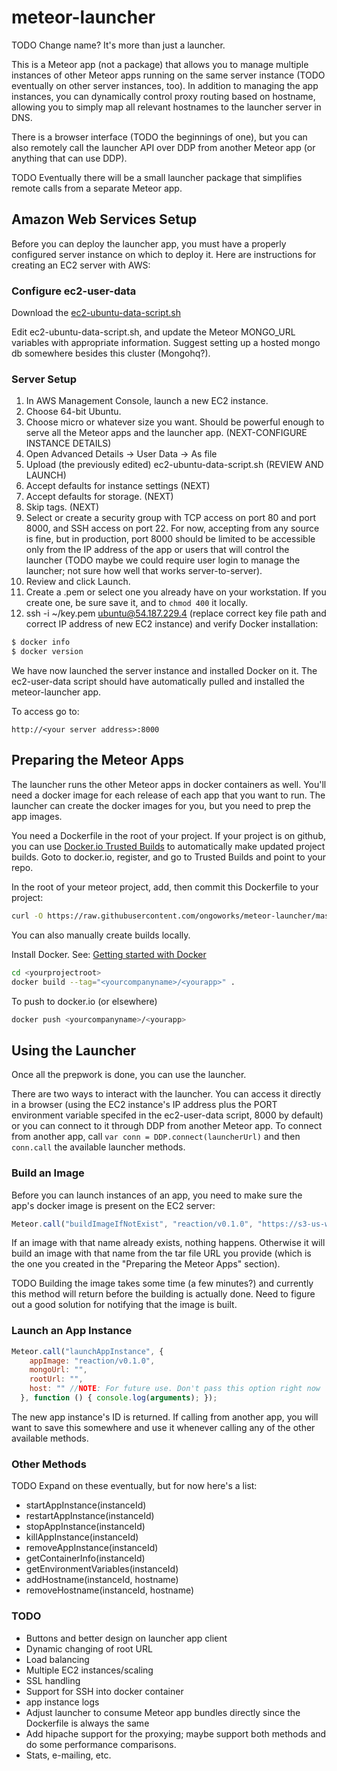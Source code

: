 meteor-launcher
===============

TODO Change name? It's more than just a launcher.

This is a Meteor app (not a package) that allows you to manage multiple instances of other Meteor apps running on the same server instance (TODO eventually on other server instances, too). In addition to managing the app instances, you can dynamically control proxy routing based on hostname, allowing you to simply map all relevant hostnames to the launcher server in DNS.

There is a browser interface (TODO the beginnings of one), but you can also remotely call the launcher API over DDP from another Meteor app (or anything that can use DDP).

TODO Eventually there will be a small launcher package that simplifies remote calls from a separate Meteor app.

## Amazon Web Services Setup

Before you can deploy the launcher app, you must have a properly configured server instance on which to deploy it. Here are instructions for creating an EC2 server with AWS:

### Configure ec2-user-data
Download the [ec2-ubuntu-data-script.sh](https://github.com/ongoworks/meteor-launcher/blob/master/ec2-ubuntu-data-script.sh)

Edit ec2-ubuntu-data-script.sh, and update the Meteor MONGO_URL variables with appropriate information. Suggest setting up a hosted mongo db somewhere besides this cluster (Mongohq?).

### Server Setup

1. In AWS Management Console, launch a new EC2 instance.
2. Choose 64-bit Ubuntu.
3. Choose micro or whatever size you want. Should be powerful enough to serve all the Meteor apps and the launcher app. (NEXT-CONFIGURE INSTANCE DETAILS)
4. Open Advanced Details -> User Data -> As file
5. Upload (the previously edited) ec2-ubuntu-data-script.sh (REVIEW AND LAUNCH)
6. Accept defaults for instance settings (NEXT)
7. Accept defaults for storage. (NEXT)
8. Skip tags. (NEXT)
9. Select or create a security group with TCP access on port 80 and port 8000, and SSH access on port 22. For now, accepting from any source is fine, but in production, port 8000 should be limited to be accessible only from the IP address of the app or users that will control the launcher (TODO maybe we could require user login to manage the launcher; not sure how well that works server-to-server).
8. Review and click Launch.
9. Create a .pem or select one you already have on your workstation. If you create one, be sure  save it, and to `chmod 400` it locally.
10. ssh -i ~/key.pem ubuntu@54.187.229.4 (replace correct key file path and correct IP address of new EC2 instance) and verify Docker installation:

```bash
$ docker info
$ docker version
```


We have now launched the server instance and installed Docker on it. The ec2-user-data script should have automatically pulled and installed the meteor-launcher app. 

To access go to:  
```
http://<your server address>:8000
```
## Preparing the Meteor Apps

The launcher runs the other Meteor apps in docker containers as well. You'll need a docker image for each release of each app that you want to run. The launcher can create the docker images for you, but you need to prep the app images.

You need a Dockerfile in the root of your project.  If your project is on github, you can use [Docker.io Trusted Builds](https://index.docker.io/help/docs/#trustedbuilds) to automatically make updated project builds. 
Goto to docker.io, register, and go to Trusted Builds and point to your repo.

In the root of your meteor project, add, then commit this Dockerfile to your project:
```bash
curl -O https://raw.githubusercontent.com/ongoworks/meteor-launcher/master/Dockerfile
```

You can also manually create builds locally.

Install Docker. See: [Getting started with Docker](https://www.docker.io/gettingstarted/)

```bash
cd <yourprojectroot>
docker build --tag="<yourcompanyname>/<yourapp>" .
```

To push to docker.io (or elsewhere)
```bash
docker push <yourcompanyname>/<yourapp>
```

## Using the Launcher

Once all the prepwork is done, you can use the launcher.

There are two ways to interact with the launcher. You can access it directly in a browser (using the EC2 instance's IP address plus the PORT environment variable specifed in the ec2-user-data script, 8000 by default) or you can connect to it through DDP from another Meteor app. To connect from another app, call `var conn = DDP.connect(launcherUrl)` and then `conn.call` the available launcher methods.

### Build an Image

Before you can launch instances of an app, you need to make sure the app's docker image is present on the EC2 server:

```js
Meteor.call("buildImageIfNotExist", "reaction/v0.1.0", "https://s3-us-west-2.amazonaws.com/reaction-bundles/reaction_0.1.0.tar.gz", function () { console.log(arguments); });
```

If an image with that name already exists, nothing happens. Otherwise it will build an image with that name from the tar file URL you provide (which is the one you created in the "Preparing the Meteor Apps" section).

TODO Building the image takes some time (a few minutes?) and currently this method will return before the building is actually done. Need to figure out a good solution for notifying that the image is built.

### Launch an App Instance

```js
Meteor.call("launchAppInstance", {
    appImage: "reaction/v0.1.0",
    mongoUrl: "",
    rootUrl: "",
    host: "" //NOTE: For future use. Don't pass this option right now
  }, function () { console.log(arguments); });
```

The new app instance's ID is returned. If calling from another app, you will want to save this somewhere and use it whenever calling any of the other available methods.

### Other Methods

TODO Expand on these eventually, but for now here's a list:

* startAppInstance(instanceId)
* restartAppInstance(instanceId)
* stopAppInstance(instanceId)
* killAppInstance(instanceId)
* removeAppInstance(instanceId)
* getContainerInfo(instanceId)
* getEnvironmentVariables(instanceId)
* addHostname(instanceId, hostname)
* removeHostname(instanceId, hostname)

### TODO

* Buttons and better design on launcher app client
* Dynamic changing of root URL
* Load balancing
* Multiple EC2 instances/scaling
* SSL handling
* Support for SSH into docker container
* app instance logs
* Adjust launcher to consume Meteor app bundles directly since the Dockerfile is always the same
* Add hipache support for the proxying; maybe support both methods and do some performance comparisons.
* Stats, e-mailing, etc.
